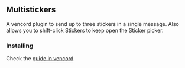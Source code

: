 ## Multistickers

A vencord plugin to send up to three stickers in a single message.
Also allows you to shift-click Stickers to keep open the Sticker picker.

### Installing

Check the [guide in vencord](https://discord.com/channels/1015060230222131221/1257038407503446176/1257038407503446176)

